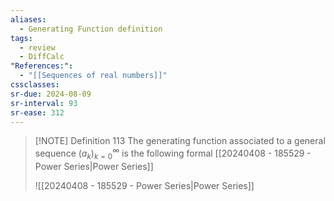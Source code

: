 ```yaml
---
aliases:
  - Generating Function definition
tags:
  - review
  - DiffCalc
"References:":
  - "[[Sequences of real numbers]]"
cssclasses:
sr-due: 2024-08-09
sr-interval: 93
sr-ease: 312
---
```

> [!NOTE] Definition 113
> The generating function associated to a general sequence $(a_k)^\infty_{k=0}$ is the following formal [[20240408 - 185529 - Power Series|Power Series]]
> 
> ![[20240408 - 185529 - Power Series|Power Series]]
> 

